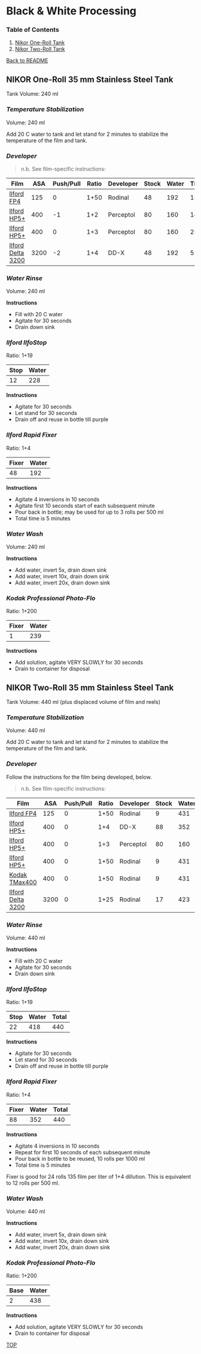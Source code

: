 # Black & White Processing

### Table of Contents

1. [Nikor One-Roll Tank](#nikor-one-roll-35-mm-stainless-steel-tank)
2. [Nikor Two-Roll Tank](#nikor-two-roll-35-mm-stainless-steel-tank)

[Back to README](../README.md)

## NIKOR One-Roll 35 mm Stainless Steel Tank

Tank Volume: 240 ml

### *Temperature Stabilization*

Volume: 240 ml

Add 20 C water to tank and let stand for 2 minutes to stabilize the temperature of the film and tank.

### *Developer*

> n.b. See film-specific instructions:

| Film                               | ASA | Push/Pull | Ratio | Developer | Stock | Water | Time |
|------------------------------------|-----|-----------|-------|-----------|-------|-------|------|
| [Ilford FP4](Ilford/ILFORD_FP4.md)        | 125 |    0      |  1+50 | Rodinal   |  48   |  192  | 15   |
| [Ilford HP5+](Ilford/ILFORD_HP5Plus.md)   | 400 |   -1      |  1+2  | Perceptol |  80   |  160  | 14.5 |
| [Ilford HP5+](Ilford/ILFORD_HP5Plus.md)   | 400 |    0      |  1+3  | Perceptol |  80   |  160  | 25   |
| [Ilford Delta 3200](Ilford/ILFORD_DELTA_3200.md) | 3200 | -2 | 1+4  | DD-X      |  48   |  192  |  5   |

### *Water Rinse*

Volume: 240 ml

**Instructions**

- Fill with 20 C water
- Agitate for 30 seconds
- Drain down sink

### *Ilford IlfoStop*

Ratio: 1+19

| Stop  | Water |
|-------|-------|
|  12   |  228  |

**Instructions**

- Agitate for 30 seconds
- Let stand for 30 seconds
- Drain off and reuse in bottle till purple

### *Ilford Rapid Fixer*

Ratio: 1+4

| Fixer | Water |
|-------|-------|
|  48   |  192  |

**Instructions**

- Agitate 4 inversions in 10 seconds
- Agitate first 10 seconds start of each subsequent minute
- Pour back in bottle; may be used for up to 3 rolls per 500 ml
- Total time is 5 minutes

### *Water Wash*

Volume: 240 ml

**Instructions**

- Add water, invert 5x, drain down sink
- Add water, invert 10x, drain down sink
- Add water, invert 20x, drain down sink

### *Kodak Professional Photo-Flo*

Ratio: 1+200

| Fixer | Water |
|-------|-------|
|  1    |  239  |

**Instructions**

- Add solution, agitate VERY SLOWLY for 30 seconds
- Drain to container for disposal

## NIKOR Two-Roll 35 mm Stainless Steel Tank

Tank Volume: 440 ml (plus displaced volume of film and reels)

### *Temperature Stabilization*

Volume: 440 ml

Add 20 C water to tank and let stand for 2 minutes to stabilize the temperature of the film and tank.

### *Developer*

Follow the instructions for the film being developed, below.

> n.b. See film-specific instructions:

| Film                               | ASA | Push/Pull | Ratio | Developer | Stock | Water | Time |
|------------------------------------|-----|-----------|-------|-----------|-------|-------|------|
| [Ilford FP4](Ilford/ILFORD_FP4.md)        | 125 |    0      |  1+50 | Rodinal   |   9   |  431  | 15   |
| [Ilford HP5+](Ilford/ILFORD_HP5Plus.md)   | 400 |    0      |  1+4  | DD-X      |  88   |  352  | 9    |
| [Ilford HP5+](Ilford/ILFORD_HP5Plus.md)   | 400 |    0      |  1+3  | Perceptol |  80   |  160  | 25   |
| [Ilford HP5+](Ilford/ILFORD_HP5Plus.md)   | 400 |    0      |  1+50 | Rodinal   |   9   |  431  | 11   |
| [Kodak TMax400](Kodak/KODAK_TMAX_400.md)           | 400 |    0    |  1+50 | Rodinal   |   9   |  431  | 12   |
| [Ilford Delta 3200](Ilford/ILFORD_DELTA_3200.md)   | 3200 |   0    |  1+25  | Rodinal | 17   | 423 | 11 |


### *Water Rinse*

Volume: 440 ml

**Instructions**

- Fill with 20 C water
- Agitate for 30 seconds
- Drain down sink

### *Ilford IlfoStop*

Ratio: 1+19

| Stop  | Water | Total |
|-------|-------|-------|
|  22   |  418  |  440  |

**Instructions**

- Agitate for 30 seconds
- Let stand for 30 seconds
- Drain off and reuse in bottle till purple

### *Ilford Rapid Fixer*

Ratio: 1+4

| Fixer | Water | Total |
|-------|-------|-------|
|  88   |  352  |  440  |

**Instructions**

- Agitate 4 inversions in 10 seconds
- Repeat for first 10 seconds of each subsequent minute
- Pour back in bottle to be reused, 10 rolls per 1000 ml
- Total time is 5 minutes

Fixer is good for 24 rolls 135 film per liter of 1+4 dillution.
This is equivalent to 12 rolls per 500 ml.

### *Water Wash*

Volume: 440 ml

**Instructions**

- Add water, invert 5x, drain down sink
- Add water, invert 10x, drain down sink
- Add water, invert 20x, drain down sink

### *Kodak Professional Photo-Flo*

Ratio: 1+200

| Base  | Water |
|-------|-------|
|  2    |  438  |

**Instructions**

- Add solution, agitate VERY SLOWLY for 30 seconds
- Drain to container for disposal

[TOP](#processing)
